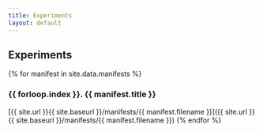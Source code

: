 ```yaml
---
title: Experiments
layout: default
---
```


## Experiments

{% for manifest in site.data.manifests %}
<h3>{{ forloop.index }}. {{ manifest.title }}</h3>

[{{ site.url }}{{ site.baseurl }}/manifests/{{ manifest.filename }}]({{ site.url }}{{ site.baseurl }}/manifests/{{ manifest.filename }})
{% endfor %}

